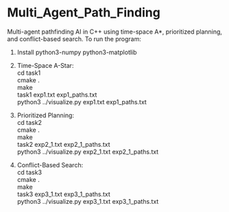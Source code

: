 # Multi_Agent_Path_Finding
Multi-agent pathfinding AI in C++ using time-space A*, prioritized planning, and conflict-based search. To run the program:
1. Install python3-numpy python3-matplotlib
2. Time-Space A-Star:  
	cd task1  
	cmake .  
	make  
	task1 exp1.txt exp1_paths.txt  
	python3 ../visualize.py exp1.txt exp1_paths.txt  

3. Prioritized Planning:  
	cd task2  
	cmake .  
	make  
	task2 exp2_1.txt exp2_1_paths.txt  
	python3 ../visualize.py exp2_1.txt exp2_1_paths.txt  

3. Conflict-Based Search:  
	cd task3  
	cmake .  
	make  
	task3 exp3_1.txt exp3_1_paths.txt  
	python3 ../visualize.py exp3_1.txt exp3_1_paths.txt  